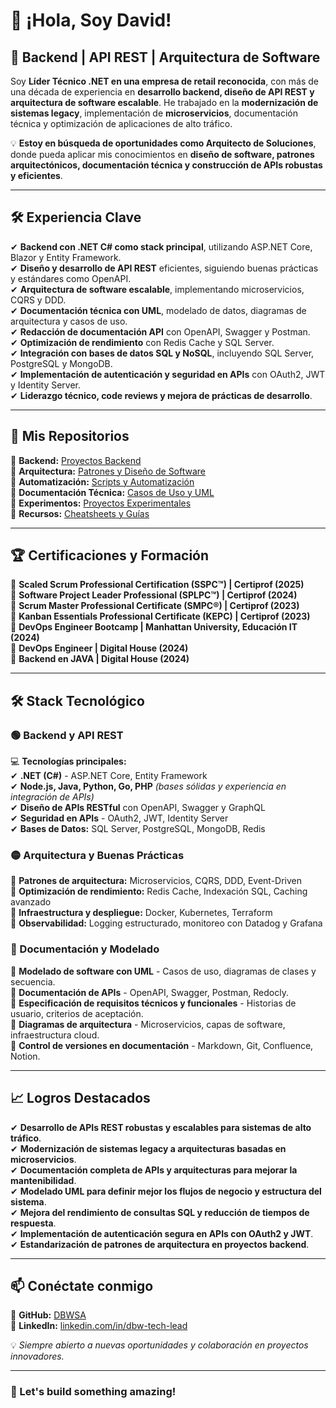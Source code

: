 # 👋 ¡Hola, Soy David!

## 🚀 Backend | API REST | Arquitectura de Software

Soy **Líder Técnico .NET en una empresa de retail reconocida**, con más de una década de experiencia en **desarrollo backend, diseño de API REST y arquitectura de software escalable**. He trabajado en la **modernización de sistemas legacy**, implementación de **microservicios**, documentación técnica y optimización de aplicaciones de alto tráfico.  

💡 **Estoy en búsqueda de oportunidades como Arquitecto de Soluciones**, donde pueda aplicar mis conocimientos en **diseño de software, patrones arquitectónicos, documentación técnica y construcción de APIs robustas y eficientes**.  

---

## 🛠 **Experiencia Clave**
✔ **Backend con .NET C# como stack principal**, utilizando ASP.NET Core, Blazor y Entity Framework.  
✔ **Diseño y desarrollo de API REST** eficientes, siguiendo buenas prácticas y estándares como OpenAPI.  
✔ **Arquitectura de software escalable**, implementando microservicios, CQRS y DDD.  
✔ **Documentación técnica con UML**, modelado de datos, diagramas de arquitectura y casos de uso.  
✔ **Redacción de documentación API** con OpenAPI, Swagger y Postman.  
✔ **Optimización de rendimiento** con Redis Cache y SQL Server.  
✔ **Integración con bases de datos SQL y NoSQL**, incluyendo SQL Server, PostgreSQL y MongoDB.  
✔ **Implementación de autenticación y seguridad en APIs** con OAuth2, JWT y Identity Server.  
✔ **Liderazgo técnico, code reviews y mejora de prácticas de desarrollo**.  

---

## 📂 **Mis Repositorios**
🔹 **Backend:** [Proyectos Backend](https://github.com/DBWSA?tab=repositories&q=backend&type=&language=)  
🔹 **Arquitectura:** [Patrones y Diseño de Software](https://github.com/DBWSA?tab=repositories&q=architecture&type=&language=)  
🔹 **Automatización:** [Scripts y Automatización](https://github.com/DBWSA?tab=repositories&q=automation&type=&language=)  
🔹 **Documentación Técnica:** [Casos de Uso y UML](https://github.com/DBWSA?tab=repositories&q=documentation&type=&language=)  
🔹 **Experimentos:** [Proyectos Experimentales](https://github.com/DBWSA?tab=repositories&q=experiments&type=&language=)  
🔹 **Recursos:** [Cheatsheets y Guías](https://github.com/DBWSA?tab=repositories&q=resources&type=&language=)  

---

## 🏆 **Certificaciones y Formación**
📌 **Scaled Scrum Professional Certification (SSPC™) | Certiprof (2025)**  
📌 **Software Project Leader Professional (SPLPC™) | Certiprof (2024)**  
📌 **Scrum Master Professional Certificate (SMPC®) | Certiprof (2023)**  
📌 **Kanban Essentials Professional Certificate (KEPC) | Certiprof (2023)**  
📌 **DevOps Engineer Bootcamp | Manhattan University, Educación IT (2024)**  
📌 **DevOps Engineer | Digital House (2024)**  
📌 **Backend en JAVA | Digital House (2024)**  

---

## 🛠 **Stack Tecnológico**
### **🟢 Backend y API REST**  
💻 **Tecnologías principales:**  
✔ **.NET (C#)** - ASP.NET Core, Entity Framework  
✔ **Node.js, Java, Python, Go, PHP** *(bases sólidas y experiencia en integración de APIs)*  
✔ **Diseño de APIs RESTful** con OpenAPI, Swagger y GraphQL  
✔ **Seguridad en APIs** - OAuth2, JWT, Identity Server  
✔ **Bases de Datos:** SQL Server, PostgreSQL, MongoDB, Redis  

### **🟡 Arquitectura y Buenas Prácticas**  
📌 **Patrones de arquitectura:** Microservicios, CQRS, DDD, Event-Driven  
📌 **Optimización de rendimiento:** Redis Cache, Indexación SQL, Caching avanzado  
📌 **Infraestructura y despliegue:** Docker, Kubernetes, Terraform  
📌 **Observabilidad:** Logging estructurado, monitoreo con Datadog y Grafana  

### **📖 Documentación y Modelado**  
📌 **Modelado de software con UML** - Casos de uso, diagramas de clases y secuencia.  
📌 **Documentación de APIs** - OpenAPI, Swagger, Postman, Redocly.  
📌 **Especificación de requisitos técnicos y funcionales** - Historias de usuario, criterios de aceptación.  
📌 **Diagramas de arquitectura** - Microservicios, capas de software, infraestructura cloud.  
📌 **Control de versiones en documentación** - Markdown, Git, Confluence, Notion.  

---

## 📈 **Logros Destacados**
✔ **Desarrollo de APIs REST robustas y escalables para sistemas de alto tráfico**.  
✔ **Modernización de sistemas legacy a arquitecturas basadas en microservicios**.  
✔ **Documentación completa de APIs y arquitecturas para mejorar la mantenibilidad**.  
✔ **Modelado UML para definir mejor los flujos de negocio y estructura del sistema**.  
✔ **Mejora del rendimiento de consultas SQL y reducción de tiempos de respuesta**.  
✔ **Implementación de autenticación segura en APIs con OAuth2 y JWT**.  
✔ **Estandarización de patrones de arquitectura en proyectos backend**.  

---

## 📫 **Conéctate conmigo**
📌 **GitHub:** [DBWSA](https://github.com/DBWSA/)  
📌 **LinkedIn:** [linkedin.com/in/dbw-tech-lead](https://linkedin.com/in/dbw-tech-lead)  

💡 *Siempre abierto a nuevas oportunidades y colaboración en proyectos innovadores.*  

---

### **🚀 Let's build something amazing!**
